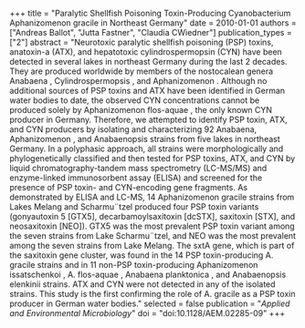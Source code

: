 +++
title = "Paralytic Shellfish Poisoning Toxin-Producing Cyanobacterium Aphanizomenon gracile in Northeast Germany"
date = 2010-01-01
authors = ["Andreas Ballot", "Jutta Fastner", "Claudia CWiedner"]
publication_types = ["2"]
abstract = "Neurotoxic paralytic shellfish poisoning (PSP) toxins, anatoxin-a (ATX), and hepatotoxic cylindrospermopsin (CYN) have been detected in several lakes in northeast Germany during the last 2 decades. They are produced worldwide by members of the nostocalean genera  Anabaena ,  Cylindrospermopsis , and  Aphanizomenon . Although no additional sources of PSP toxins and ATX have been identified in German water bodies to date, the observed CYN concentrations cannot be produced solely by  Aphanizomenon flos-aquae , the only known CYN producer in Germany. Therefore, we attempted to identify PSP toxin, ATX, and CYN producers by isolating and characterizing 92  Anabaena, Aphanizomenon , and  Anabaenopsis  strains from five lakes in northeast Germany. In a polyphasic approach, all strains were morphologically and phylogenetically classified and then tested for PSP toxins, ATX, and CYN by liquid chromatography-tandem mass spectrometry (LC-MS/MS) and enzyme-linked immunosorbent assay (ELISA) and screened for the presence of PSP toxin- and CYN-encoding gene fragments. As demonstrated by ELISA and LC-MS, 14  Aphanizomenon gracile  strains from Lakes Melang and Scharmu¨tzel produced four PSP toxin variants (gonyautoxin 5 [GTX5], decarbamoylsaxitoxin [dcSTX], saxitoxin [STX], and neosaxitoxin [NEO]). GTX5 was the most prevalent PSP toxin variant among the seven strains from Lake Scharmu¨tzel, and NEO was the most prevalent among the seven strains from Lake Melang. The  sxtA  gene, which is part of the saxitoxin gene cluster, was found in the 14 PSP toxin-producing  A. gracile  strains and in 11 non-PSP toxin-producing  Aphanizomenon issatschenkoi ,  A. flos-aquae ,  Anabaena planktonica , and  Anabaenopsis elenkinii  strains. ATX and CYN were not detected in any of the isolated strains. This study is the first confirming the role of  A. gracile  as a PSP toxin producer in German water bodies."
selected = false
publication = "*Applied and Environmental Microbiology*"
doi = "doi:10.1128/AEM.02285-09"
+++

